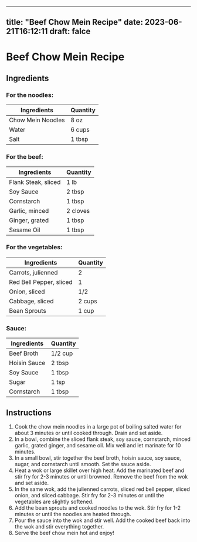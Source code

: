 
---
title: "Beef Chow Mein Recipe"
date: 2023-06-21T16:12:11
draft: falce
---

# Beef Chow Mein Recipe

## Ingredients

### For the noodles:
| Ingredients | Quantity |
| ----------- | -------- |
| Chow Mein Noodles | 8 oz |
| Water | 6 cups |
| Salt | 1 tbsp |

### For the beef:
| Ingredients | Quantity |
| ----------- | -------- |
| Flank Steak, sliced | 1 lb |
| Soy Sauce | 2 tbsp |
| Cornstarch | 1 tbsp |
| Garlic, minced | 2 cloves |
| Ginger, grated | 1 tbsp |
| Sesame Oil | 1 tbsp |

### For the vegetables:
| Ingredients | Quantity |
| ----------- | -------- |
| Carrots, julienned | 2 |
| Red Bell Pepper, sliced | 1 |
| Onion, sliced | 1/2 |
| Cabbage, sliced | 2 cups |
| Bean Sprouts | 1 cup |

### Sauce:
| Ingredients | Quantity |
| ----------- | -------- |
| Beef Broth | 1/2 cup |
| Hoisin Sauce | 2 tbsp |
| Soy Sauce | 1 tbsp |
| Sugar | 1 tsp |
| Cornstarch | 1 tbsp |

## Instructions

1. Cook the chow mein noodles in a large pot of boiling salted water for about 3 minutes or until cooked through. Drain and set aside.
2. In a bowl, combine the sliced flank steak, soy sauce, cornstarch, minced garlic, grated ginger, and sesame oil. Mix well and let marinate for 10 minutes.
3. In a small bowl, stir together the beef broth, hoisin sauce, soy sauce, sugar, and cornstarch until smooth. Set the sauce aside.
4. Heat a wok or large skillet over high heat. Add the marinated beef and stir fry for 2-3 minutes or until browned. Remove the beef from the wok and set aside.
5. In the same wok, add the julienned carrots, sliced red bell pepper, sliced onion, and sliced cabbage. Stir fry for 2-3 minutes or until the vegetables are slightly softened.
6. Add the bean sprouts and cooked noodles to the wok. Stir fry for 1-2 minutes or until the noodles are heated through.
7. Pour the sauce into the wok and stir well. Add the cooked beef back into the wok and stir everything together.
8. Serve the beef chow mein hot and enjoy!
